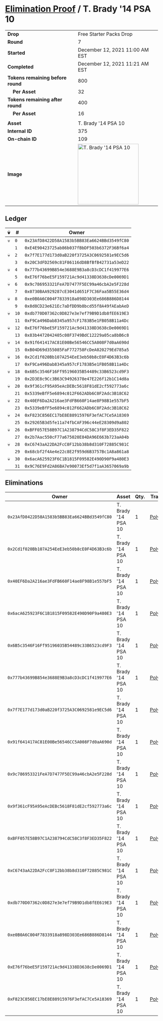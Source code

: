 # [Elimination Proof](./readme.md) / T. Brady &#039;14 PSA 10

|||
|---|---|
| **Drop** | Free Starter Packs Drop |
| **Round** | 7 |
| **Started** | December 12, 2021 11:00 AM EST |
| **Completed** | December 12, 2021 11:21 AM EST |
| **Tokens remaining before round** | 800 |
| **&nbsp;&nbsp;&nbsp;&nbsp;Per Asset** | 32 |
| **Tokens remaining after round** | 400 |
| **&nbsp;&nbsp;&nbsp;&nbsp;Per Asset** | 16 |
| | |
| **Asset** | T. Brady &#039;14 PSA 10 |
| **Internal ID** | 375 |
| **On-chain ID** | 109 |
| **Image** | <img src="https://tcdn.blokpax.com/95048cbb-7e71-46b5-b8cf-e4da7e65e8dd/9caecb010b6f60370a253fe5ba6816c756c85b8926f169e52ecf691c2677a59b.jpg" height="200" alt="T. Brady &#039;14 PSA 10" /> |

## Ledger

| 💀 | # | Owner |
| --- | --- | --- |
| 💀 | `0` | `0x23AfD8422D58A1583b5BB83Ea6624BBd3549fC80` |
|  | `1` | `0xE4E90423725ab86b037fBbDF503b6372F36Bf6a4` |
| 💀 | `2` | `0x7f7E177d173d0aB220f3725A3C0692581e9EC5d6` |
|  | `3` | `0x20C3dFD2569c81F86116dD8BfBfB42731a53eD22` |
| 💀 | `4` | `0x777b43699B854e3688E9B3a8cD3cDC1f419977E6` |
|  | `5` | `0xE76f76beE5F159721Ac9d41338D3638cDe0069D1` |
| 💀 | `6` | `0x9c786953321FeA7D7477F5EC99a46cbA2e5F228d` |
|  | `7` | `0x0730BAA929287cE3041d651F7C36Faa5B55E36d4` |
| 💀 | `8` | `0xe0B0A6C004F7833918a898D303Ee686B886D8144` |
|  | `9` | `0x8d8CD23e621Ec7aDfDD9b8bcd55f8A49fAEabAeD` |
| 💀 | `10` | `0xdb770D07362c0D827e3e7ef79B9D1db8fEE619E3` |
|  | `11` | `0xF9Ca496Dab8345a957cF1783B5e1FB058B11a4Dc` |
| 💀 | `12` | `0xE76f76beE5F159721Ac9d41338D3638cDe0069D1` |
|  | `13` | `0x83b4472042405c08F3749BdC12229a05ca8bB6c8` |
| 💀 | `14` | `0x91f641417AC81E00Be56546CC5A008F7d0aA690d` |
|  | `15` | `0xB04D69d355085FaF772758FcDeA020279Ed785a5` |
| 💀 | `16` | `0x2Cd1f020Bb107A254EeE3eb50b8cE0F4D63B3c6b` |
|  | `17` | `0xF9Ca496Dab8345a957cF1783B5e1FB058B11a4Dc` |
| 💀 | `18` | `0x6B5c3546F16Ff95196035B54489c33B6523cd9F3` |
|  | `19` | `0x2D3E8c9Cc3B63C94926378e47E226f12b1C14d8a` |
| 💀 | `20` | `0x9f361cF95A95eAcDEBc5618F81dE2cf592773a6c` |
|  | `21` | `0x5339eBfF5e6894c012F662ADb6C0F2Adc3B18C62` |
| 💀 | `22` | `0x40EF6Da2A216ae3FdFB660F14ae8F98B1e557bF5` |
|  | `23` | `0x5339eBfF5e6894c012F662ADb6C0F2Adc3B18C62` |
| 💀 | `24` | `0xF823C856EC17bE8E88915976F3efAC7Ce5A18369` |
|  | `25` | `0x29265B3d5fe11a74fbCAF396c44eE28309d9a802` |
| 💀 | `26` | `0xBFF057E58B97C1A238794CdC58C3f8F3ED35F822` |
|  | `27` | `0x2b7Aac550cF77a675020E84DA96E663b723aA04b` |
| 💀 | `28` | `0xC6743aA22DA2FcC0F12bb38b8d310F72885C981C` |
|  | `29` | `0x68cbf2f4Ae4e22c8E2f959d6B3757Bc1A8a861a8` |
| 💀 | `30` | `0x6acA625923F6C1B1815F09582E490D90F9a480E3` |
|  | `31` | `0x9C76E9Fd2A86BA7e90073Ef5d7f1aA3657069a9b` |


## Eliminations

| Owner | Asset | Qty. | Transaction |
| --- | --- | --- | --- |
| `0x23AfD8422D58A1583b5BB83Ea6624BBd3549fC80` | T. Brady '14 PSA 10 | 1 | [Polygonscan](https://polygonscan.com/tx/0xec6aeb272e966cc06f09266e326cec1a7ce0775d998920e106d17d5651fe63d9) |
| `0x2Cd1f020Bb107A254EeE3eb50b8cE0F4D63B3c6b` | T. Brady '14 PSA 10 | 1 | [Polygonscan](https://polygonscan.com/tx/0x183f68bb916527e709dd4c3b097c265fd90b900efa4487474f6c2e2af96211c4) |
| `0x40EF6Da2A216ae3FdFB660F14ae8F98B1e557bF5` | T. Brady '14 PSA 10 | 1 | [Polygonscan](https://polygonscan.com/tx/0xb69b41cc86ac14ee6d700c0fc5777bbd4802d64937503384ae41c52437f7ef1f) |
| `0x6acA625923F6C1B1815F09582E490D90F9a480E3` | T. Brady '14 PSA 10 | 1 | [Polygonscan](https://polygonscan.com/tx/0xcb33ece3fcbb7fa5f41e59ba9650d67d74055aba9ed4d5f35644f8a710e706ba) |
| `0x6B5c3546F16Ff95196035B54489c33B6523cd9F3` | T. Brady '14 PSA 10 | 1 | [Polygonscan](https://polygonscan.com/tx/0x2530d3774e1de7e25c642bbcaf4191165e84e17aea3c3b359ffb8ebb40112b0c) |
| `0x777b43699B854e3688E9B3a8cD3cDC1f419977E6` | T. Brady '14 PSA 10 | 1 | [Polygonscan](https://polygonscan.com/tx/0x7b91c490fcecf9c011c7612c8beabeea8362b4bb60020a7a1bbf61c2cef0e78e) |
| `0x7f7E177d173d0aB220f3725A3C0692581e9EC5d6` | T. Brady '14 PSA 10 | 1 | [Polygonscan](https://polygonscan.com/tx/0xd6993d02b043b6b6137163ad549296523986d3da12216d6ea8dbf92f5158efe1) |
| `0x91f641417AC81E00Be56546CC5A008F7d0aA690d` | T. Brady '14 PSA 10 | 1 | [Polygonscan](https://polygonscan.com/tx/0x8daa046a5ff642a52d37a33dc3c664f98cfeca9c18ec9df1841bb92b23397434) |
| `0x9c786953321FeA7D7477F5EC99a46cbA2e5F228d` | T. Brady '14 PSA 10 | 1 | [Polygonscan](https://polygonscan.com/tx/0x47abd2a7436dc9c85534928e185eeddf9dcc7f39180036b8c0db208f4601ad79) |
| `0x9f361cF95A95eAcDEBc5618F81dE2cf592773a6c` | T. Brady '14 PSA 10 | 1 | [Polygonscan](https://polygonscan.com/tx/0xc294ed4bced4daa537cd6a61d47033b7d7bb54d4999fc86fb214751183deac3b) |
| `0xBFF057E58B97C1A238794CdC58C3f8F3ED35F822` | T. Brady '14 PSA 10 | 1 | [Polygonscan](https://polygonscan.com/tx/0x90a649acc5af42201c96161ab94f320f23a0ab129ad1f09c9b45fdb777ecd99c) |
| `0xC6743aA22DA2FcC0F12bb38b8d310F72885C981C` | T. Brady '14 PSA 10 | 1 | [Polygonscan](https://polygonscan.com/tx/0xe1b1b5a7796d0f0cb8c7cf119cada48e1791e758f9d0dbcd424dbf7ffd95e5a1) |
| `0xdb770D07362c0D827e3e7ef79B9D1db8fEE619E3` | T. Brady '14 PSA 10 | 1 | [Polygonscan](https://polygonscan.com/tx/0x7ff8f638beca93140edf49f71b4a2cb59ab01c04f4888e6454762aaabeb8ed0e) |
| `0xe0B0A6C004F7833918a898D303Ee686B886D8144` | T. Brady '14 PSA 10 | 1 | [Polygonscan](https://polygonscan.com/tx/0x64d4df4ffe35f737ab6288f2ebce5f1c9fe67b56c65b69db4c5cc10a96333dae) |
| `0xE76f76beE5F159721Ac9d41338D3638cDe0069D1` | T. Brady '14 PSA 10 | 1 | [Polygonscan](https://polygonscan.com/tx/0xfee70b0412d074f9fb52d12e9ddcafb8937c8ee5f5c762ee4facb32ea15a163f) |
| `0xF823C856EC17bE8E88915976F3efAC7Ce5A18369` | T. Brady '14 PSA 10 | 1 | [Polygonscan](https://polygonscan.com/tx/0x923d79c04286abf2851a593b8f5959f009ee0402dd4ff650bbd98ef0672d7d5d) |
